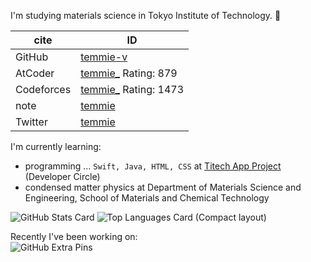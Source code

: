 I'm studying materials science in Tokyo Institute of Technology. 🔰

| cite | ID |
| ---- | ---- |
| GitHub     | [temmie-v](https://github.com/temmie-v) |
| AtCoder    | [temmie_](https://atcoder.jp/users/temmie_) Rating: 879 |
| Codeforces | [temmie_](https://codeforces.com/profile/temmie_) Rating: 1473 |
| note       | [temmie](https://note.com/temmie) |
| Twitter    | [temmie](https://twitter.com/intent/user?user_id=973892088470257669) |

I'm currently learning: 
- programming ... `Swift, Java, HTML, CSS` at [Titech App Project](https://titech.app/) (Developer Circle)
- condensed matter physics at Department of Materials Science and Engineering, School of Materials and Chemical Technology

![GitHub Stats Card](https://github-readme-stats.vercel.app/api?username=temmie-v&show_icons=true&theme=chartreuse-dark&count_private=true)
![Top Languages Card (Compact layout)](https://github-readme-stats.vercel.app/api/top-langs/?username=temmie-v&layout=compact&theme=chartreuse-dark)

Recently I've been working on:\
![GitHub Extra Pins](https://github-readme-stats.vercel.app/api/pin/?username=temmie-v&repo=Decision-Making&theme=chartreuse-dark)


<!--
**temmie-v/temmie-v** is a ✨ _special_ ✨ repository because its `README.md` (this file) appears on your GitHub profile.

Here are some ideas to get you started:

- 🔭 I’m currently working on ...
- 🌱 I’m currently learning ...
- 👯 I’m looking to collaborate on ...
- 🤔 I’m looking for help with ...
- 💬 Ask me about ...
- 📫 How to reach me: ...
- 😄 Pronouns: ...
- ⚡ Fun fact: ...
-->
